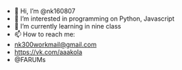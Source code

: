 - 👋 Hi, I’m @nk160807
- 👀 I’m interested in programming on Python, Javascript
- 🌱 I’m currently learning in nine class
- 📫 How to reach me:
-    nk300workmail@gmail.com
-    https://vk.com/aaakola
-    @FARUMs
